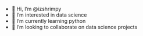 - 👋 Hi, I’m @izshrimpy
- 👀 I’m interested in data science
- 🌱 I’m currently learning python
- 💞️ I’m looking to collaborate on data science projects

<!---
izshrimpy/izshrimpy is a ✨ special ✨ repository because its `README.md` (this file) appears on your GitHub profile.
You can click the Preview link to take a look at your changes.
--->
